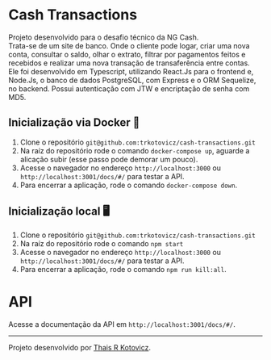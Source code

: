 # Cash Transactions


Projeto desenvolvido para o desafio técnico da NG Cash.</br>
Trata-se de um site de banco. Onde o cliente pode logar, criar uma nova conta, consultar o saldo, olhar o extrato, filtrar por pagamentos feitos e recebidos e realizar uma nova transação de transaferência entre contas.</br>
Ele foi desenvolvido em Typescript, utilizando React.Js para o frontend e, Node.Js, o banco de dados PostgreSQL, com Express e o ORM Sequelize, no backend. Possui autenticação com JTW e encriptação de senha com MD5.</br>

## Inicialização via Docker 🐳

1. Clone o repositório `git@github.com:trkotovicz/cash-transactions.git`
2. Na raíz do repositório rode o comando `docker-compose up`, aguarde a alicação subir (esse passo pode demorar um pouco).
3. Acesse o navegador no endereço `http://localhost:3000` ou `http://localhost:3001/docs/#/` para testar a API.
4. Para encerrar a aplicação, rode o comando `docker-compose down`.

## Inicialização local 🖥

1. Clone o repositório `git@github.com:trkotovicz/cash-transactions.git`
2. Na raíz do repositório rode o comando `npm start`
3. Acesse o navegador no endereço `http://localhost:3000` ou `http://localhost:3001/docs/#/` para testar a API.
4. Para encerrar a aplicação, rode o comando `npm run kill:all`.


# API

Acesse a documentação da API em `http://localhost:3001/docs/#/`. </br>

---

Projeto desenvolvido por [Thais R Kotovicz](https://www.linkedin.com/in/thaiskotovicz/).
</br>
